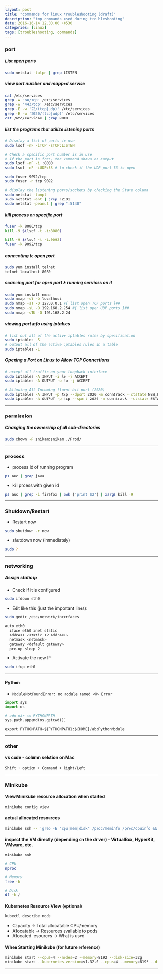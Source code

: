 ```yaml
---
layout: post
title: "commands for linux troubleshooting (draft)"
description: "imp commands used during troubleshooting"
date: 2016-16-14 12.00.00 +0530
categories: [linux]
tags: [troubleshooting, commands]
---
```


### port

##### List open ports

```bash
sudo netstat -tulpn | grep LISTEN
```

##### view port number and mapped service

```bash
cat /etc/services
grep -w '80/tcp' /etc/services
grep -w '443/tcp' /etc/services
grep -E -w '22/(tcp|udp)' /etc/services
grep -E -w '2020/(tcp|udp)' /etc/services
cat /etc/services | grep 8080
```

##### list the programs that utilize listening ports

```bash
# Display a list of ports in use
sudo lsof -nP -iTCP -sTCP:LISTEN

# Check a specific port number is in use
# If the port is free, the command shows no output
sudo lsof -nP -i :8080
sudo lsof -nP -iUDP:53 # to check if the UDP port 53 is open

sudo fuser 9092/tcp
sudo fuser -n tcp 9092

# display the listening ports/sockets by checking the State column
sudo netstat -tunpl
sudo netstat -ant | grep :2181
sudo netstat -peanut | grep ":5140"
```

##### kill process on specific port

```bash
fuser -k 8080/tcp
kill -9 $(lsof -t -i:8080)

kill -9 $(lsof -t -i:9092)
fuser -k 9092/tcp
```

##### connecting to open port

```bash
sudo yum install telnet
telnet localhost 8080
```

##### scanning port for open port & running services on it

```bash
sudo yum install nmap
sudo nmap -sT -O localhost
sudo nmap -sT -O 127.0.0.1 #[ list open TCP ports ]##
sudo nmap -sU -O 192.168.2.254 #[ list open UDP ports ]##
sudo nmap -sTU -O 192.168.2.24
```
##### viewing port info using iptables

```bash
# list out all of the active iptables rules by specification
sudo iptables -S
# output all of the active iptables rules in a table
sudo iptables -L
```

##### Opening a Port on Linux to Allow TCP Connections

```bash
# accept all traffic on your loopback interface
sudo iptables -A INPUT -i lo -j ACCEPT
sudo iptables -A OUTPUT -o lo -j ACCEPT

# Allowing All Incoming fluent-bit port (2020)
sudo iptables -A INPUT -p tcp --dport 2020 -m conntrack --ctstate NEW,ESTABLISHED -j ACCEPT
sudo iptables -A OUTPUT -p tcp --sport 2020 -m conntrack --ctstate ESTABLISHED -j ACCEPT
```

---

### permission

##### Changing the ownership of all sub-directories

```bash
sudo chown -R snikam:snikam ./Prod/
```
---

### process

* process id of running program

```bash
ps aux | grep java
```

* kill prcess with given id

```bash
ps aux | grep -i firefox | awk {'print $2'} | xargs kill -9
```

---

### Shutdown/Restart

* Restart now

```bash
sudo shutdown -r now
```

* shutdown now (immediately)

```bash
sudo ?
```

---

### networking

##### Assign static ip

* Check if it is configured

```bash
sudo ifdown eth0
```

* Edit like this (just the important lines):

```bash
sudo gedit /etc/network/interfaces

auto eth0
  iface eth0 inet static
  address <static IP address>
  netmask <netmask>
  gateway <default gateway>
  pre-up sleep 2
```

* Activate the new IP

```bash
sudo ifup eth0
```
---

#### Python

* `ModuleNotFoundError: no module named <X> Error`

```python
import sys
import os

# add dir to PYTHONPATH
sys.path.append(os.getcwd())
```

```python
export PYTHONPATH=${PYTHONPATH}:${HOME}/abcPythonModule 
```
---

### other

#### vs code - column selction on Mac

```bash
Shift + option + Command + Right/Left
```
---

### Minikube

#### View Minikube resource allocation when started

```bash
minikube config view
```

#### actual allocated resources

```bash
minikube ssh -- 'grep -E "cpu|mem|disk" /proc/meminfo /proc/cpuinfo && df -h'
```

#### inspect the VM directly (depending on the driver) - VirtualBox, HyperKit, VMware, etc.

```bash
minikube ssh

# CPU
nproc

# Memory
free -h

# Disk
df -h /
```

#### Kubernetes Resource View (optional)

```bash
kubectl describe node
```
- Capacity → Total allocatable CPU/memory
- Allocatable → Resources available to pods
- Allocated resources → What is used

#### When Starting Minikube (for future reference)

```bash
minikube start --cpus=4 --nodes=2 --memory=8192 --disk-size=32g
minikube start --kubernetes-version=v1.32.0 --cpus=4 --memory=8192 --disk-size=30g --vm-driver=hyperkit
```
---
